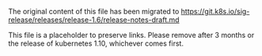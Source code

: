 The original content of this file has been migrated to https://git.k8s.io/sig-release/releases/release-1.6/release-notes-draft.md

This file is a placeholder to preserve links. Please remove after 3 months or the release of kubernetes 1.10, whichever comes first.

